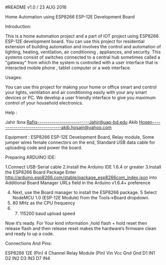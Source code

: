 #README v1.0  /  23 AUG 2016


Home Automation using  ESP8266 ESP-12E Development Board 



Introduction:

This is a home automation project and a part of IOT project using ESP8266 ESP-12E development  board. You can use this project for residential extension of building automation and involves the control and automation of lighting, heating, ventilation, air conditioning , appliances, and security. This systems  consist of switches connected to a central hub sometimes called a "gateway" from which the system is controlled with a user interface that is interacted mobile phone , tablet computer or a web interface. 

Usages:

You can use this project for making your home or office smart and control your lights, ventilation and air conditioning  easily with your any smart devices or PC. We  develop a user friendly interface to give you maximum control of your household electronics.

Help :

Jahir Ibna Rafiq--------------------------Jahir@uap-bd.edu
Akib Hosen--------------------------------akib.hosain@yahoo.com



Equipment :
ESP8266 ESP-12E Development Board, Relay module, Some jumper wires female connectors on the end, Standard USB data cable for uploading code and power  the board.

Preparing  ARDUINO IDE:

1.Connect USB-Serial cable 
2.Install the Arduino IDE 1.6.4 or greater
3.Install the ESP8266 Board Package Enter 
http://arduino.esp8266.com/stable/package_esp8266com_index.json
into Additional Board Manager URLs field in the Arduino v1.6.4+ preference
 
4. Next, use the Board manager to install the ESP8266 package. 
5 Select  NodeMCU 1.0 (ESP-12E Module) from the Tools->Board dropdown.
6. 80 MHz as the CPU frequency
7. 7. 115200 baud upload speed
 
Now it’s ready. For Your kind information ,hold flash + hold reset then release flash and then release reset makes the hardware’s firmware  clean  and ready to up a code.

Connections And Pins:

ESP8266 12E (Pin)        	4 Channel Relay Module (Pin)
Vin	                       Vcc
Gnd                     	Gnd
D1                      	IN1
D2                      	IN2
D3                      	IN3
D7                      	IN4



 




